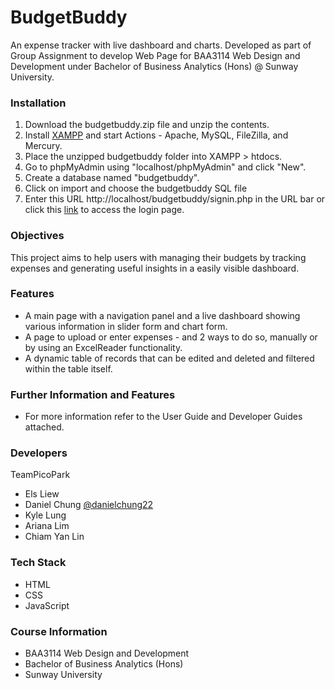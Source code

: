 # BudgetBuddy
An expense tracker with live dashboard and charts. 
Developed as part of Group Assignment to develop Web Page for BAA3114 Web Design and Development under Bachelor of Business Analytics (Hons) @ Sunway University.

### Installation
1. Download the budgetbuddy.zip file and unzip the contents.
2. Install [XAMPP](https://www.apachefriends.org/download.html) and start Actions - Apache, MySQL, FileZilla, and Mercury.
3. Place the unzipped budgetbuddy folder into XAMPP > htdocs.
4. Go to phpMyAdmin using "localhost/phpMyAdmin" and click "New".
5. Create a database named "budgetbuddy".
6. Click on import and choose the budgetbuddy SQL file
7. Enter this URL http://localhost/budgetbuddy/signin.php in the URL bar or click this [link](http://localhost/budgetbuddy/signin.php) to access the login page.

### Objectives
This project aims to help users with managing their budgets by tracking expenses and generating useful insights in a easily visible dashboard. 

### Features
* A main page with a navigation panel and a live dashboard showing various information in slider form and chart form.
* A page to upload or enter expenses - and 2 ways to do so, manually or by using an ExcelReader functionality.
* A dynamic table of records that can be edited and deleted and filtered within the table itself.

### Further Information and Features
* For more information refer to the User Guide and Developer Guides attached. 

### Developers
TeamPicoPark
* Els Liew
* Daniel Chung [@danielchung22](https://github.com/danielchung22)
* Kyle Lung
* Ariana Lim
* Chiam Yan Lin

### Tech Stack
* HTML
* CSS
* JavaScript

### Course Information
* BAA3114 Web Design and Development
* Bachelor of Business Analytics (Hons)
* Sunway University



